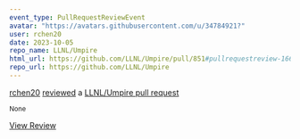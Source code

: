 ```yaml
---
event_type: PullRequestReviewEvent
avatar: "https://avatars.githubusercontent.com/u/34784921?"
user: rchen20
date: 2023-10-05
repo_name: LLNL/Umpire
html_url: https://github.com/LLNL/Umpire/pull/851#pullrequestreview-1660457486
repo_url: https://github.com/LLNL/Umpire
---
```


<a href='https://github.com/rchen20' target='_blank'>rchen20</a> <a href='https://github.com/LLNL/Umpire/pull/851#pullrequestreview-1660457486' target='_blank'>reviewed</a> a <a href='https://github.com/LLNL/Umpire/pull/851' target='_blank'>LLNL/Umpire pull request</a>

<small>None</small>

<a href='https://github.com/LLNL/Umpire/pull/851#pullrequestreview-1660457486' target='_blank'>View Review</a>